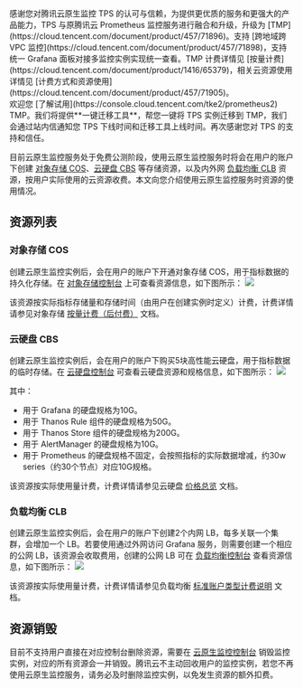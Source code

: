 

<dx-alert infotype="alarm" title="温馨提示">
感谢您对腾讯云原生监控 TPS 的认可与信赖，为提供更优质的服务和更强大的产品能力，TPS 与原腾讯云 Prometheus 监控服务进行融合和升级，升级为 [TMP](https://cloud.tencent.com/document/product/457/71896)。支持 [跨地域跨 VPC 监控](https://cloud.tencent.com/document/product/457/71898)，支持统一 Grafana 面板对接多监控实例实现统一查看。TMP 计费详情见 [按量计费](https://cloud.tencent.com/document/product/1416/65379)，相关云资源使用详情见 [计费方式和资源使用](https://cloud.tencent.com/document/product/457/71905)。<br>
欢迎您 [了解试用](https://console.cloud.tencent.com/tke2/prometheus2) TMP。我们将提供**一键迁移工具**，帮您一键将 TPS 实例迁移到 TMP，我们会通过站内信通知您 TPS 下线时间和迁移工具上线时间。再次感谢您对 TPS 的支持和信任。
</dx-alert>


目前云原生监控服务处于免费公测阶段，使用云原生监控服务时将会在用户的账户下创建 [对象存储 COS](https://cloud.tencent.com/document/product/436)、[云硬盘 CBS](https://cloud.tencent.com/document/product/362) 等存储资源，以及内外网 [负载均衡 CLB](https://cloud.tencent.com/document/product/214) 资源，按用户实际使用的云资源收费。本文向您介绍使用云原生监控服务时资源的使用情况。




## 资源列表

### 对象存储 COS

创建云原生监控实例后，会在用户的账户下开通对象存储 COS，用于指标数据的持久化存储。在 [对象存储控制台](https://console.cloud.tencent.com/cos5) 上可查看资源信息，如下图所示：
![](https://main.qcloudimg.com/raw/5e1f0b907361d20cf76565cd09513321.jpg)

该资源按实际指标存储量和存储时间（由用户在创建实例时定义）计费，计费详情请参见对象存储 [按量计费（后付费）](https://cloud.tencent.com/document/product/436/36522) 文档。

### 云硬盘 CBS

创建云原生监控实例后，会在用户的账户下购买5块高性能云硬盘，用于指标数据的临时存储。在 [云硬盘控制台](https://console.cloud.tencent.com/cvm/cbs/index?rid=1) 可查看云硬盘资源和规格信息，如下图所示：
![](https://main.qcloudimg.com/raw/8350eb965c5b4b12f3ade512b4be7f58.jpg)

其中：
- 用于 Grafana 的硬盘规格为10G。
- 用于 Thanos Rule 组件的硬盘规格为50G。
- 用于 Thanos Store 组件的硬盘规格为200G。
- 用于 AlertManager 的硬盘规格为10G。
- 用于 Prometheus 的硬盘规格不固定，会按照指标的实际数据增减，约30w series（约30个节点）对应10G规格。

该资源按实际使用量计费，计费详情请参见云硬盘 [价格总览](https://cloud.tencent.com/document/product/362/2413) 文档。


### 负载均衡 CLB

创建云原生监控实例后，会在用户的账户下创建2个内网 LB，每多关联一个集群，会增加一个 LB。若要使用通过外网访问 Grafana 服务，则需要创建一个相应的公网 LB，该资源会收取费用，创建的公网 LB 可在 [负载均衡控制台](https://console.cloud.tencent.com/clb/instance?rid=1) 查看资源信息，如下图所示：
![](https://main.qcloudimg.com/raw/c39cfe139bb6cac6e32c757e2fd223b8.png)

该资源按实际使用量计费，计费详情请参见负载均衡 [标准账户类型计费说明](https://cloud.tencent.com/document/product/214/42935) 文档。



## 资源销毁

目前不支持用户直接在对应控制台删除资源，需要在 [云原生监控控制台](https://console.cloud.tencent.com/tke2/prometheus/list?rid=1) 销毁监控实例，对应的所有资源会一并销毁。腾讯云不主动回收用户的监控实例，若您不再使用云原生监控服务，请务必及时删除监控实例，以免发生资源的额外扣费。

